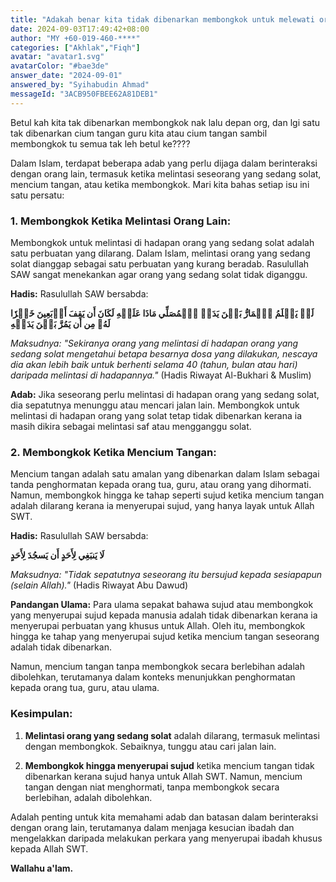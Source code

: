 ```yaml
---
title: "Adakah benar kita tidak dibenarkan membongkok untuk melewati orang dan mencium tangan guru?"
date: 2024-09-03T17:49:42+08:00
author: "MY +60-019-460-****"
categories: ["Akhlak","Fiqh"]
avatar: "avatar1.svg"
avatarColor: "#bae3de"
answer_date: "2024-09-01"
answered_by: "Syihabudin Ahmad"
messageId: "3ACB950FBEE62A81DEB1"
---
```


Betul kah kita tak dibenarkan membongkok nak lalu depan org, dan lgi satu tak dibenarkan cium tangan guru kita atau cium tangan sambil membongkok tu semua tak leh betul ke????

<!--more-->

Dalam Islam, terdapat beberapa adab yang perlu dijaga dalam berinteraksi dengan orang lain, termasuk ketika melintasi seseorang yang sedang solat, mencium tangan, atau ketika membongkok. Mari kita bahas setiap isu ini satu persatu:

### 1. **Membongkok Ketika Melintasi Orang Lain:**

Membongkok untuk melintasi di hadapan orang yang sedang solat adalah satu perbuatan yang dilarang. Dalam Islam, melintasi orang yang sedang solat dianggap sebagai satu perbuatan yang kurang beradab. Rasulullah SAW sangat menekankan agar orang yang sedang solat tidak diganggu.

**Hadis:**
Rasulullah SAW bersabda:

**لَوۡ يَعۡلَمُ ٱلۡمَارُّ بَيۡنَ يَدَيۡ ٱلۡمُصَلِّي مَاذَا عَلَيۡهِ لَكَانَ أَن يَقِفَ أَرۡبَعِينَ خَيۡرٗا لَهُۥ مِن أَن يَمُرَّ بَيۡنَ يَدَيۡهِ**

_Maksudnya: "Sekiranya orang yang melintasi di hadapan orang yang sedang solat mengetahui betapa besarnya dosa yang dilakukan, nescaya dia akan lebih baik untuk berhenti selama 40 (tahun, bulan atau hari) daripada melintasi di hadapannya."_
(Hadis Riwayat Al-Bukhari & Muslim)

**Adab:**
Jika seseorang perlu melintasi di hadapan orang yang sedang solat, dia sepatutnya menunggu atau mencari jalan lain. Membongkok untuk melintasi di hadapan orang yang solat tetap tidak dibenarkan kerana ia masih dikira sebagai melintasi saf atau mengganggu solat.

### 2. **Membongkok Ketika Mencium Tangan:**

Mencium tangan adalah satu amalan yang dibenarkan dalam Islam sebagai tanda penghormatan kepada orang tua, guru, atau orang yang dihormati. Namun, membongkok hingga ke tahap seperti sujud ketika mencium tangan adalah dilarang kerana ia menyerupai sujud, yang hanya layak untuk Allah SWT.

**Hadis:**
Rasulullah SAW bersabda:

**لَا يَنبَغِي لِأَحَدٍ أَن يَسجُدَ لِأَحَدٍ**

_Maksudnya: "Tidak sepatutnya seseorang itu bersujud kepada sesiapapun (selain Allah)."_
(Hadis Riwayat Abu Dawud)

**Pandangan Ulama:**
Para ulama sepakat bahawa sujud atau membongkok yang menyerupai sujud kepada manusia adalah tidak dibenarkan kerana ia menyerupai perbuatan yang khusus untuk Allah. Oleh itu, membongkok hingga ke tahap yang menyerupai sujud ketika mencium tangan seseorang adalah tidak dibenarkan.

Namun, mencium tangan tanpa membongkok secara berlebihan adalah dibolehkan, terutamanya dalam konteks menunjukkan penghormatan kepada orang tua, guru, atau ulama.

### **Kesimpulan:**

1. **Melintasi orang yang sedang solat** adalah dilarang, termasuk melintasi dengan membongkok. Sebaiknya, tunggu atau cari jalan lain.

2. **Membongkok hingga menyerupai sujud** ketika mencium tangan tidak dibenarkan kerana sujud hanya untuk Allah SWT. Namun, mencium tangan dengan niat menghormati, tanpa membongkok secara berlebihan, adalah dibolehkan.

Adalah penting untuk kita memahami adab dan batasan dalam berinteraksi dengan orang lain, terutamanya dalam menjaga kesucian ibadah dan mengelakkan daripada melakukan perkara yang menyerupai ibadah khusus kepada Allah SWT.

**Wallahu a'lam.**
